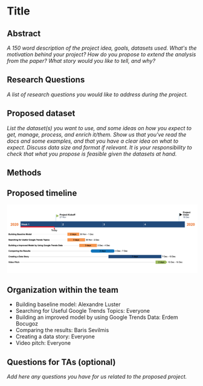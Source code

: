 # Title
## Abstract
*A 150 word description of the project idea, goals, datasets used. What's the motivation behind your project? How do you propose to extend the analysis from the paper? What story would you like to tell, and why?* 
## Research Questions
*A list of research questions you would like to address during the project.*
## Proposed dataset
*List the dataset(s) you want to use, and some ideas on how you expect to get, manage, process, and enrich it/them. Show us that you've read the docs and some examples, and that you have a clear idea on what to expect. Discuss data size and format if relevant. It is your responsibility to check that what you propose is feasible given the datasets at hand.*
## Methods
## Proposed timeline
![Alt text](https://github.com/epfl-ada/ada-2020-project-milestone-p3-p3_datanalyzers/blob/main/timeline.png "Timeline")
## Organization within the team
- Building baseline model: Alexandre Luster
- Searching for Useful Google Trends Topics: Everyone
- Building an improved model by using Google Trends Data: Erdem Bocugoz
- Comparing the results: Baris Sevilmis
- Creating a data story: Everyone 
- Video pitch: Everyone

## Questions for TAs (optional)
*Add here any questions you have for us related to the proposed project.*
